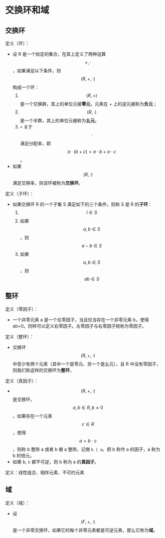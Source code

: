 # 交换环和域

## 交换环

定义（环）：

- 设 R 是一个给定的集合，在其上定义了两种运算 $$+, \cdot$$，如果满足以下条件，则 $$(R, +, \cdot)$$ 构成一个环：
  1. $$(R, +)$$ 是一个交换群，其上的单位元被**零元**，元素在 + 上的逆元被称为**负元**；
  2. $$(R, \cdot)$$ 是一个半群，其上的单位元被称为**幺元**。
  3. `+` 关于 $$\cdot$$ 满足分配率，即 $$a \cdot (b + c) = a \cdot b + a \cdot c$$。
- 如果 $$(R, \cdot)$$ 满足交换率，则该环被称为**交换环**。

定义（子环）：

- 如果交换环 R 的一个子集 S 满足如下的三个条件，则称 S 是 R 的**子环**：
  1. $$I \in S$$
  2. 如果 $$a, b \in S$$，则 $$a - b \in S$$
  3. 如果 $$a, b \in S$$，则 $$ab \in S$$

## 整环

定义（零因子）：

- 一个非零元素 a 是一个左零因子，当且仅当存在一个非零元素 b，使得 ab=0。同样可以定义右零因子。左零因子与右零因子统称为零因子。

定义（整环）：

- 交换环 $$(R, +, \cdot)$$ 中至少有两个元素（其中一个是零元、另一个是幺元），且 R 中没有零因子，则我们称这样的交换环为**整环**。

定义（真因子）：

- $$(R, +, \cdot)$$ 是交换环，$$a, b \in R, b \not= 0$$。如果存在一个元素 $$c \in R$$，使得 $$a = b \cdot c$$，则称 b 整除 a 或者 b 被 a 整除，记做 `b | a`。把 b 称作 a 的因子，a 称为 b 的倍元。
- 如果 b, c 都不可逆，则 b 称为 a 的**真因子**。

定义：线性组合、相伴元素、不可约元素

## 域

定义（域）：

- 设 $$(F, +, \cdot)$$ 是一个非零交换环，如果它的每个非零元素都是可逆元素，那么它称为**域**。